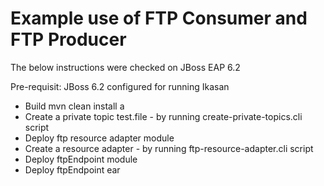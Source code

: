 Example use of FTP Consumer and FTP Producer
========================

The below instructions were checked on JBoss EAP 6.2

Pre-requisit:
JBoss 6.2 configured for running Ikasan

- Build
 mvn clean install a
- Create a private topic test.file - by running create-private-topics.cli script
- Deploy ftp resource adapter module
- Create a resource adapter - by running ftp-resource-adapter.cli script
- Deploy ftpEndpoint module
- Deploy ftpEndpoint ear